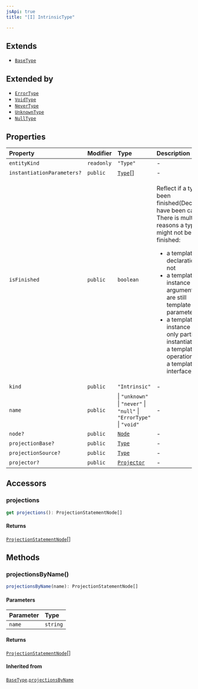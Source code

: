 ```yaml
---
jsApi: true
title: "[I] IntrinsicType"

---
```

## Extends

- [`BaseType`](BaseType.md)

## Extended by

- [`ErrorType`](ErrorType.md)
- [`VoidType`](VoidType.md)
- [`NeverType`](NeverType.md)
- [`UnknownType`](UnknownType.md)
- [`NullType`](NullType.md)

## Properties

| Property | Modifier | Type | Description | Overrides | Inherited from |
| :------ | :------ | :------ | :------ | :------ | :------ |
| `entityKind` | `readonly` | `"Type"` | - | [`BaseType`](BaseType.md).`entityKind` | [`BaseType`](BaseType.md).`entityKind` |
| `instantiationParameters?` | `public` | [`Type`](../type-aliases/Type.md)[] | - | [`BaseType`](BaseType.md).`instantiationParameters` | [`BaseType`](BaseType.md).`instantiationParameters` |
| `isFinished` | `public` | `boolean` | <p>Reflect if a type has been finished(Decorators have been called). There is multiple reasons a type might not be finished:</p><ul><li>a template declaration will not</li><li>a template instance that argument that are still template parameters</li><li>a template instance that is only partially instantiated(like a templated operation inside a templated interface)</li></ul> | [`BaseType`](BaseType.md).`isFinished` | [`BaseType`](BaseType.md).`isFinished` |
| `kind` | `public` | `"Intrinsic"` | - | [`BaseType`](BaseType.md).`kind` | [`BaseType`](BaseType.md).`kind` |
| `name` | `public` |  \| `"unknown"` \| `"never"` \| `"null"` \| `"ErrorType"` \| `"void"` | - | - | - |
| `node?` | `public` | [`Node`](../type-aliases/Node.md) | - | [`BaseType`](BaseType.md).`node` | [`BaseType`](BaseType.md).`node` |
| `projectionBase?` | `public` | [`Type`](../type-aliases/Type.md) | - | [`BaseType`](BaseType.md).`projectionBase` | [`BaseType`](BaseType.md).`projectionBase` |
| `projectionSource?` | `public` | [`Type`](../type-aliases/Type.md) | - | [`BaseType`](BaseType.md).`projectionSource` | [`BaseType`](BaseType.md).`projectionSource` |
| `projector?` | `public` | [`Projector`](Projector.md) | - | [`BaseType`](BaseType.md).`projector` | [`BaseType`](BaseType.md).`projector` |

## Accessors

### projections

```ts
get projections(): ProjectionStatementNode[]
```

#### Returns

[`ProjectionStatementNode`](ProjectionStatementNode.md)[]

## Methods

### projectionsByName()

```ts
projectionsByName(name): ProjectionStatementNode[]
```

#### Parameters

| Parameter | Type |
| :------ | :------ |
| `name` | `string` |

#### Returns

[`ProjectionStatementNode`](ProjectionStatementNode.md)[]

#### Inherited from

[`BaseType`](BaseType.md).[`projectionsByName`](BaseType.md#projectionsbyname)
